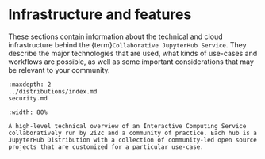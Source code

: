 # Infrastructure and features

These sections contain information about the technical and cloud infrastructure behind the {term}`Collaborative JupyterHub Service`.
They describe the major technologies that are used, what kinds of use-cases and workflows are possible, as well as some important considerations that may be relevant to your community.

```{toctree}
:maxdepth: 2
../distributions/index.md
security.md
```

```{figure} https://drive.google.com/uc?export=download&id=1vL8ekAtUQ4TEik4-oWIn36VAOITdlmpR
:width: 80%

A high-level technical overview of an Interactive Computing Service collaboratively run by 2i2c and a community of practice. Each hub is a JupyterHub Distribution with a collection of community-led open source projects that are customized for a particular use-case.
```
